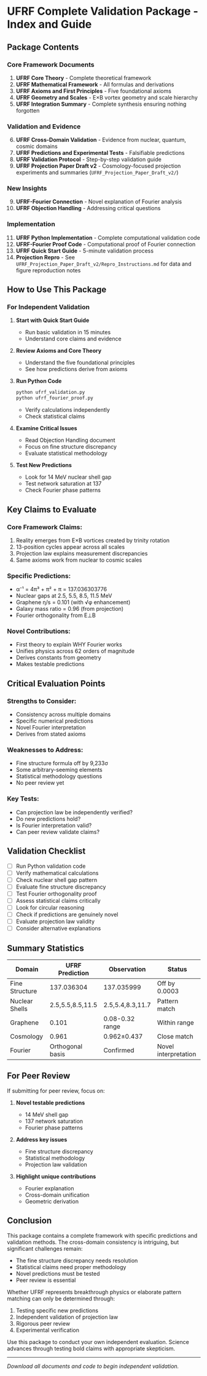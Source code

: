 # UFRF Complete Validation Package - Index and Guide

## Package Contents

### Core Framework Documents
1. **UFRF Core Theory** - Complete theoretical framework
2. **UFRF Mathematical Framework** - All formulas and derivations
3. **UFRF Axioms and First Principles** - Five foundational axioms
4. **UFRF Geometry and Scales** - E×B vortex geometry and scale hierarchy
5. **UFRF Integration Summary** - Complete synthesis ensuring nothing forgotten

### Validation and Evidence
6. **UFRF Cross-Domain Validation** - Evidence from nuclear, quantum, cosmic domains
7. **UFRF Predictions and Experimental Tests** - Falsifiable predictions
8. **UFRF Validation Protocol** - Step-by-step validation guide
9. **UFRF Projection Paper Draft v2** - Cosmology-focused projection experiments and summaries (`UFRF_Projection_Paper_Draft_v2/`)

### New Insights
9. **UFRF-Fourier Connection** - Novel explanation of Fourier analysis
10. **UFRF Objection Handling** - Addressing critical questions

### Implementation
11. **UFRF Python Implementation** - Complete computational validation code
12. **UFRF-Fourier Proof Code** - Computational proof of Fourier connection
13. **UFRF Quick Start Guide** - 5-minute validation process
14. **Projection Repro** - See `UFRF_Projection_Paper_Draft_v2/Repro_Instructions.md` for data and figure reproduction notes

## How to Use This Package

### For Independent Validation

1. **Start with Quick Start Guide**
   - Run basic validation in 15 minutes
   - Understand core claims and evidence

2. **Review Axioms and Core Theory**
   - Understand the five foundational principles
   - See how predictions derive from axioms

3. **Run Python Code**
   ```python
   python ufrf_validation.py
   python ufrf_fourier_proof.py
   ```
   - Verify calculations independently
   - Check statistical claims

4. **Examine Critical Issues**
   - Read Objection Handling document
   - Focus on fine structure discrepancy
   - Evaluate statistical methodology

5. **Test New Predictions**
   - Look for 14 MeV nuclear shell gap
   - Test network saturation at 137
   - Check Fourier phase patterns

## Key Claims to Evaluate

### Core Framework Claims:
1. Reality emerges from E×B vortices created by trinity rotation
2. 13-position cycles appear across all scales
3. Projection law explains measurement discrepancies
4. Same axioms work from nuclear to cosmic scales

### Specific Predictions:
- α⁻¹ = 4π³ + π² + π = 137.036303776
- Nuclear gaps at 2.5, 5.5, 8.5, 11.5 MeV
- Graphene η/s = 0.101 (with √φ enhancement)
- Galaxy mass ratio = 0.96 (from projection)
- Fourier orthogonality from E⊥B

### Novel Contributions:
- First theory to explain WHY Fourier works
- Unifies physics across 62 orders of magnitude
- Derives constants from geometry
- Makes testable predictions

## Critical Evaluation Points

### Strengths to Consider:
- Consistency across multiple domains
- Specific numerical predictions
- Novel Fourier interpretation
- Derives from stated axioms

### Weaknesses to Address:
- Fine structure formula off by 9,233σ
- Some arbitrary-seeming elements
- Statistical methodology questions
- No peer review yet

### Key Tests:
- Can projection law be independently verified?
- Do new predictions hold?
- Is Fourier interpretation valid?
- Can peer review validate claims?

## Validation Checklist

- [ ] Run Python validation code
- [ ] Verify mathematical calculations
- [ ] Check nuclear shell gap pattern
- [ ] Evaluate fine structure discrepancy
- [ ] Test Fourier orthogonality proof
- [ ] Assess statistical claims critically
- [ ] Look for circular reasoning
- [ ] Check if predictions are genuinely novel
- [ ] Evaluate projection law validity
- [ ] Consider alternative explanations

## Summary Statistics

| Domain | UFRF Prediction | Observation | Status |
|--------|----------------|-------------|---------|
| Fine Structure | 137.036304 | 137.035999 | Off by 0.0003 |
| Nuclear Shells | 2.5,5.5,8.5,11.5 | 2.5,5.4,8.3,11.7 | Pattern match |
| Graphene | 0.101 | 0.08-0.32 range | Within range |
| Cosmology | 0.961 | 0.962±0.437 | Close match |
| Fourier | Orthogonal basis | Confirmed | Novel interpretation |

## For Peer Review

If submitting for peer review, focus on:

1. **Novel testable predictions**
   - 14 MeV shell gap
   - 137 network saturation
   - Fourier phase patterns

2. **Address key issues**
   - Fine structure discrepancy
   - Statistical methodology
   - Projection law validation

3. **Highlight unique contributions**
   - Fourier explanation
   - Cross-domain unification
   - Geometric derivation

## Conclusion

This package contains a complete framework with specific predictions and validation methods. The cross-domain consistency is intriguing, but significant challenges remain:

- The fine structure discrepancy needs resolution
- Statistical claims need proper methodology
- Novel predictions must be tested
- Peer review is essential

Whether UFRF represents breakthrough physics or elaborate pattern matching can only be determined through:
1. Testing specific new predictions
2. Independent validation of projection law
3. Rigorous peer review
4. Experimental verification

Use this package to conduct your own independent evaluation. Science advances through testing bold claims with appropriate skepticism.

---

*Download all documents and code to begin independent validation.*